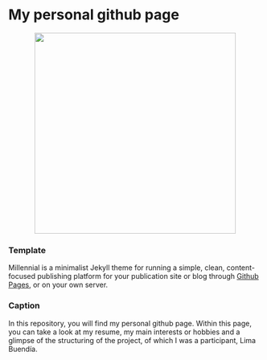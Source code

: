 # My personal github page

<p align="center">
  <img width="400" height="400" src="https://user-images.githubusercontent.com/98365606/233857935-332128a8-69d5-4347-a5be-ba06fcf52b0d.png">
</p>

### Template
Millennial is a minimalist Jekyll theme for running a simple, clean, content-focused publishing platform for your publication site or blog through [Github Pages](https://pages.github.com/), or on your own server. 

### Caption
In this repository, you will find my personal github page. Within this page, you can take a look at my resume, my main interests or hobbies and a glimpse of the structuring of the project, of which I was a participant, Lima Buendía.


